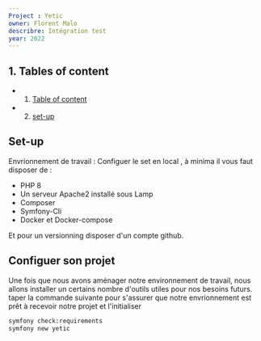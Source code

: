 ```yaml
---
Project : Yetic
owner: Florent Malo
describre: Intégration test
year: 2022
---
```

## 1.<a name="Table of content" ></a> Tables of content
* 1. [Table of content](#1a-name"table-of-content"-a-tables-of-content)
* 2. [set-up](#set-up)



## Set-up
Envrionnement de travail :
Configuer le set en local , à minima il vous faut disposer de : 
- PHP 8
- Un serveur Apache2 installé sous Lamp 
- Composer
- Symfony-Cli
- Docker et Docker-compose

Et pour un versionning disposer d'un compte github.

## Configuer son projet 
Une fois que nous avons aménager notre environnement de travail, nous allons installer un certains nombre d'outils utiles pour nos besoins futurs.
taper la commande suivante pour s'assurer que notre envrionnement est prêt à recevoir notre projet et l'initialiser
```bash ou pwsh
symfony check:requirements
symfony new yetic
```
## 